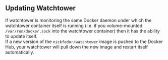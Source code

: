 ## Updating Watchtower

If watchtower is monitoring the same Docker daemon under which the watchtower container itself is running (i.e. if you
volume-mounted `/var/run/docker.sock` into the watchtower container) then it has the ability to update itself.  
If a new version of the `nickfedor/watchtower` image is pushed to the Docker Hub, your watchtower will pull down the
new image and restart itself automatically.
